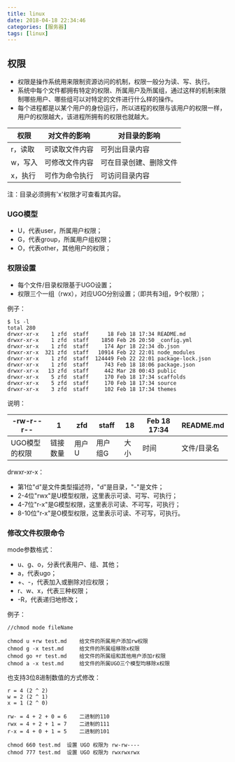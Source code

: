 ```yaml
---
title: linux
date: 2018-04-18 22:34:46
categories: [服务器]
tags: [linux]
---
```


## 权限

+ 权限是操作系统用来限制资源访问的机制，权限一般分为读、写、执行。
+ 系统中每个文件都拥有特定的权限、所属用户及所属组，通过这样的机制来限制哪些用户、哪些组可以对特定的文件进行什么样的操作。
+ 每个进程都是以某个用户的身份运行，所以进程的权限与该用户的权限一样，用户的权限越大，该进程所拥有的权限也就越大。

|权限|对文件的影响|对目录的影响|
|---|---|---|
|r，读取|可读取文件内容|可列出目录内容|
|w，写入|可修改文件内容|可在目录创建、删除文件|
|x，执行|可作为命令执行|可访问目录内容|

注：目录必须拥有'x'权限才可查看其内容。

### UGO模型

+ U，代表user，所属用户权限；
+ G，代表group，所属用户组权限；
+ O，代表other，其他用户的权限；

### 权限设置

+ 每个文件/目录权限基于UGO设置；
+ 权限三个一组（rwx），对应UGO分别设置；（即共有3组，9个权限）；

例子：

```
$ ls -l
total 280
drwxr-xr-x    1 zfd  staff      18 Feb 18 17:34 README.md
drwxr-xr-x    1 zfd  staff    1850 Feb 26 20:50 _config.yml
drwxr-xr-x    1 zfd  staff     174 Apr 18 22:34 db.json
drwxr-xr-x  321 zfd  staff   10914 Feb 22 22:01 node_modules
drwxr-xr-x    1 zfd  staff  124449 Feb 22 22:01 package-lock.json
drwxr-xr-x    1 zfd  staff     743 Feb 18 18:06 package.json
drwxr-xr-x   13 zfd  staff     442 Mar 28 00:43 public
drwxr-xr-x    5 zfd  staff     170 Feb 18 17:34 scaffolds
drwxr-xr-x    5 zfd  staff     170 Feb 18 17:34 source
drwxr-xr-x    3 zfd  staff     102 Feb 18 17:34 themes
```

说明：

| -rw-r--r-- | 1 | zfd | staff | 18 | Feb 18 17:34 | README.md |
|---|---|---|---|---|---|---|
|UGO模型的权限|链接数量|用户U|用户组G|大小|时间|文件/目录名|

drwxr-xr-x：

+ 第1位"d"是文件类型描述符，"d"是目录，"-"是文件；
+ 2-4位"rwx"是U模型权限，这里表示可读、可写、可执行；
+ 4-7位"r-x"是G模型权限，这里表示可读、不可写，可执行；
+ 8-10位"r-x"是O模型权限，这里表示可读、不可写，可执行。

### 修改文件权限命令

mode参数格式：

+ u、g、o，分表代表用户、组、其他；
+ a，代表ugo；
+ +、-，代表加入或删除对应权限；
+ r、w、x，代表三种权限；
+ -R，代表递归地修改；

例子：

```
//chmod mode fileName

chmod u +rw test.md    给文件的所属用户添加rw权限
chmod g -x test.md     给文件的所属组移除x权限
chmod go +r test.md    给文件的所属组和其他用户添加r权限
chmod a -x test.md     给文件的所属UGO三个模型均移除x权限
```

也支持3位8进制数值的方式修改：

```
r = 4 (2 ^ 2)
w = 2 (2 ^ 1)
x = 1 (2 ^ 0)

rw- = 4 + 2 + 0 = 6    二进制的110
rwx = 4 + 2 + 1 = 7    二进制的111
r-x = 4 + 0 + 1 = 5    二进制的101

chmod 660 test.md  设置 UGO 权限为 rw-rw----
chmod 777 test.md  设置 UGO 权限为 rwxrwxrwx
```
